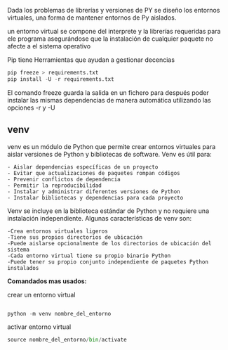 
Dada los problemas de librerías y  versiones de PY se diseño los entornos virtuales, una forma de mantener entornos de Py aislados.

un entorno virtual se compone del interprete y la librerías requeridas para ele programa asegurándose que la instalación de cualquier paquete no afecte a el sistema operativo 


Pip tiene  Herramientas que ayudan a gestionar decencias 


```python
pip freeze > requirements.txt
pip install -U -r requirements.txt
```

El comando freeze guarda la salida en un fichero  para después poder instalar las mismas dependencias de manera automática utilizando las opciones -r y -U

## venv

venv es un módulo de Python que permite crear entornos virtuales para aislar versiones de Python y bibliotecas de software. 
Venv es útil para: 

    - Aislar dependencias específicas de un proyecto
    - Evitar que actualizaciones de paquetes rompan códigos
    - Prevenir conflictos de dependencia
    - Permitir la reproducibilidad
    - Instalar y administrar diferentes versiones de Python
    - Instalar bibliotecas y dependencias para cada proyecto 

Venv se incluye en la biblioteca estándar de Python y no requiere una instalación independiente. 
Algunas características de venv son: 

    -Crea entornos virtuales ligeros
    -Tiene sus propios directorios de ubicación
    -Puede aislarse opcionalmente de los directorios de ubicación del sistema
    -Cada entorno virtual tiene su propio binario Python
    -Puede tener su propio conjunto independiente de paquetes Python instalados


**Comandados mas usados:** 

crear un entorno virtual

```python

python -m venv nombre_del_entorno

```

activar entorno virtual
```python 
source nombre_del_entorno/bin/activate

```

